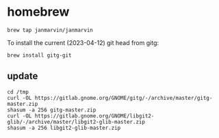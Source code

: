 # homebrew

```
brew tap janmarvin/janmarvin
```

To install the current (2023-04-12) git head from gitg:
```
brew install gitg-git
```


## update

```
cd /tmp
curl -OL https://gitlab.gnome.org/GNOME/gitg/-/archive/master/gitg-master.zip
shasum -a 256 gitg-master.zip
curl -OL https://gitlab.gnome.org/GNOME/libgit2-glib/-/archive/master/libgit2-glib-master.zip
shasum -a 256 libgit2-glib-master.zip
```
